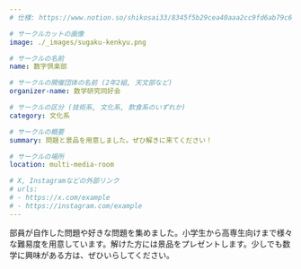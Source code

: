 ```yaml
---
# 仕様: https://www.notion.so/shikosai33/8345f5b29cea40aaa2cc9fd6ab79c6a6?pvs=4#5438a1577b604f39a67658a72f2283b8

# サークルカットの画像
image: ./_images/sugaku-kenkyu.png

# サークルの名前
name: 数字倶楽部

# サークルの開催団体の名前 (2年2組, 天文部など)
organizer-name: 数学研究同好会

# サークルの区分 (技術系, 文化系, 飲食系のいずれか)
category: 文化系

# サークルの概要
summary: 問題と景品を用意しました。ぜひ解きに来てください！

# サークルの場所
location: multi-media-room

# X, Instagramなどの外部リンク
# urls:
# - https://x.com/example
# - https://instagram.com/example
---
```

<p class="text-base font-Dela text-mauve-11">
部員が自作した問題や好きな問題を集めました。小学生から高専生向けまで様々な難易度を用意しています。解けた方には景品をプレゼントします。少しでも数学に興味がある方は、ぜひいらしてください。
</p>
